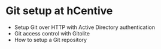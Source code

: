 Git setup at hCentive
=====================

* Setup Git over HTTP with Active Directory authentication
* Git access control with Gitolite
* How to setup a Git repository
